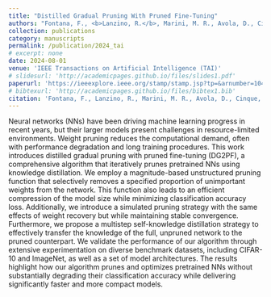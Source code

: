 ```yaml
---
title: "Distilled Gradual Pruning With Pruned Fine-Tuning"
authors: "Fontana, F., <b>Lanzino, R.</b>, Marini, M. R., Avola, D., Cinque, L., Scarcello, F., & Foresti, G. L. "
collection: publications
category: manuscripts
permalink: /publication/2024_tai
# excerpt: none
date: 2024-08-01
venue: 'IEEE Transactions on Artificial Intelligence (TAI)'
# slidesurl: 'http://academicpages.github.io/files/slides1.pdf'
paperurl: 'https://ieeexplore.ieee.org/stamp/stamp.jsp?tp=&arnumber=10438214'
# bibtexurl: 'http://academicpages.github.io/files/bibtex1.bib'
citation: 'Fontana, F., Lanzino, R., Marini, M. R., Avola, D., Cinque, L., Scarcello, F., & Foresti, G. L. (2024). Distilled Gradual Pruning With Pruned Fine-Tuning. IEEE Transactions on Artificial Intelligence, 5(8), 4269–4279. doi:10.1109/TAI.2024.3366497'
---
```

Neural networks (NNs) have been driving machine learning progress in recent years, but their larger models present challenges in resource-limited environments. Weight pruning reduces the computational demand, often with performance degradation and long training procedures. This work introduces distilled gradual pruning with pruned fine-tuning (DG2PF), a comprehensive algorithm that iteratively prunes pretrained NNs using knowledge distillation. We employ a magnitude-based unstructured pruning function that selectively removes a specified proportion of unimportant weights from the network. This function also leads to an efficient compression of the model size while minimizing classification accuracy loss. Additionally, we introduce a simulated pruning strategy with the same effects of weight recovery but while maintaining stable convergence. Furthermore, we propose a multistep self-knowledge distillation strategy to effectively transfer the knowledge of the full, unpruned network to the pruned counterpart. We validate the performance of our algorithm through extensive experimentation on diverse benchmark datasets, including CIFAR-10 and ImageNet, as well as a set of model architectures. The results highlight how our algorithm prunes and optimizes pretrained NNs without substantially degrading their classification accuracy while delivering significantly faster and more compact models.